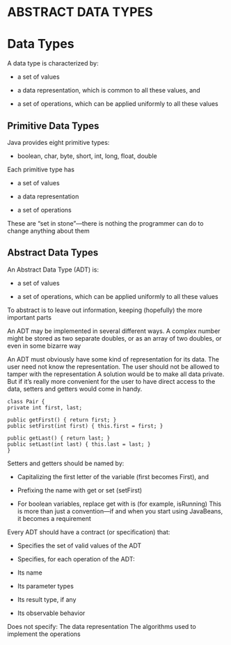 # ABSTRACT DATA TYPES

# Data Types

A data type is characterized by:
+ a set of values
- a data representation, which is common to all these values, and 
* a set of operations, which can be applied uniformly to all these values

## Primitive Data Types

Java provides eight primitive types:

* boolean, char, byte, short, int, long, float, double

Each primitive type has

* a set of values
- a data representation
+ a set of operations

These are “set in stone”—there is nothing the programmer can do to change anything about them

## Abstract Data Types

An Abstract Data Type (ADT) is:

* a set of values
- a set of operations, which can be applied uniformly to all these values

To abstract is to leave out information, keeping (hopefully) the more important parts

An ADT may be implemented in several different ways.
A complex number might be stored as two separate doubles, or as an array of two doubles, or even in some bizarre way

An ADT must obviously have some kind of representation for its data. The user need not know the representation. The user should not be allowed to tamper with the representation
A solution would be to make all data private.
But if it’s really more convenient for the user to have direct access to the data,
setters and getters would come in handy.

    class Pair {
    private int first, last;

    public getFirst() { return first; }
    public setFirst(int first) { this.first = first; }

    public getLast() { return last; }
    public setLast(int last) { this.last = last; }
    }

Setters and getters should be named by:

* Capitalizing the first letter of the variable (first becomes First), and
- Prefixing the name with get or set (setFirst)
+ For boolean variables, replace get with is (for example, isRunning) 
This is more than just a convention—if and when you start using JavaBeans, it becomes a requirement

Every ADT should have a contract (or specification) that:
* Specifies the set of valid values of the ADT
- Specifies, for each operation of the ADT:
+ Its name
* Its parameter types
- Its result type, if any
+ Its observable behavior

Does not specify:
The data representation
The algorithms used to implement the operations

